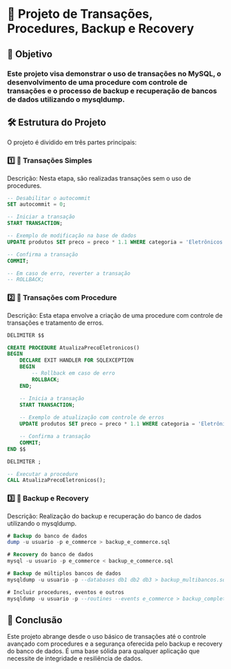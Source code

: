 # 📁 Projeto de Transações, Procedures, Backup e Recovery

## 🎯 Objetivo

### Este projeto visa demonstrar o uso de transações no MySQL, o desenvolvimento de uma procedure com controle de transações e o processo de backup e recuperação de bancos de dados utilizando o mysqldump.

## 🛠️ Estrutura do Projeto

O projeto é dividido em três partes principais:

### 1️⃣ 🔄 Transações Simples

Descrição: Nesta etapa, são realizadas transações sem o uso de procedures.

```sql
-- Desabilitar o autocommit
SET autocommit = 0;

-- Iniciar a transação
START TRANSACTION;

-- Exemplo de modificação na base de dados
UPDATE produtos SET preco = preco * 1.1 WHERE categoria = 'Eletrônicos';

-- Confirma a transação
COMMIT;

-- Em caso de erro, reverter a transação
-- ROLLBACK;
```

### 2️⃣ 🚦 Transações com Procedure

Descrição: Esta etapa envolve a criação de uma procedure com controle de transações e tratamento de erros.

```sql
DELIMITER $$

CREATE PROCEDURE AtualizaPrecoEletronicos()
BEGIN
    DECLARE EXIT HANDLER FOR SQLEXCEPTION
    BEGIN
        -- Rollback em caso de erro
        ROLLBACK;
    END;

    -- Inicia a transação
    START TRANSACTION;
    
    -- Exemplo de atualização com controle de erros
    UPDATE produtos SET preco = preco * 1.1 WHERE categoria = 'Eletrônicos';

    -- Confirma a transação
    COMMIT;
END $$

DELIMITER ;

-- Executar a procedure
CALL AtualizaPrecoEletronicos();
```

### 3️⃣ 💾 Backup e Recovery

Descrição: Realização do backup e recuperação do banco de dados utilizando o mysqldump.

```sql
# Backup do banco de dados
dump -u usuario -p e_commerce > backup_e_commerce.sql

# Recovery do banco de dados
mysql -u usuario -p e_commerce < backup_e_commerce.sql

# Backup de múltiplos bancos de dados
mysqldump -u usuario -p --databases db1 db2 db3 > backup_multibancos.sql

# Incluir procedures, eventos e outros
mysqldump -u usuario -p --routines --events e_commerce > backup_completo.sql
```


## 📝 Conclusão

Este projeto abrange desde o uso básico de transações até o controle avançado com procedures e a segurança oferecida pelo backup e recovery do banco de dados. 
É uma base sólida para qualquer aplicação que necessite de integridade e resiliência de dados.
